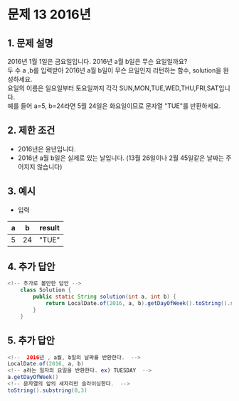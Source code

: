 # 문제 13 2016년

## 1. 문제 설명
2016년 1월 1일은 금요일입니다. 2016년 a월 b일은 무슨 요일일까요?   
두 수 a ,b를 입력받아 2016년 a월 b일이 무슨 요일인지 리턴하는 함수, solution을 완성하세요.   
요일의 이름은 일요일부터 토요일까지 각각 SUN,MON,TUE,WED,THU,FRI,SAT입니다.   
예를 들어 a=5, b=24라면 5월 24일은 화요일이므로 문자열 "TUE"를 반환하세요.  

## 2. 제한 조건
* 2016년은 윤년입니다.
* 2016년 a월 b일은 실제로 있는 날입니다. (13월 26일이나 2월 45일같은 날짜는 주어지지 않습니다)  

## 3. 예시
* 입력
  
|a|b|result|
|------|---|---|
| 5 | 24 | "TUE" |


## 4. 추가 답안

``` java
<!-- 추가로 볼만한 답안 -->
    class Solution {
        public static String solution(int a, int b) {
            return LocalDate.of(2016, a, b).getDayOfWeek().toString().substring(0,3);
        }
    }
```



## 5. 추가 답안

``` java
<!--  2016년 , a월, b일의 날짜를 반환한다.  -->
LocalDate.of(2016, a, b)
<!-- a라는 일자의 요일을 반환한다. ex) TUESDAY  -->
a.getDayOfWeek()
<!-- 문자열의 앞의 세자리만 슬라이싱한다.  -->
toString().substring(0,3)
```
